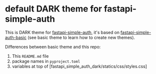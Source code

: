 # default DARK theme for fastapi-simple-auth

This is DARK theme for [fastapi-simple-auth](https://github.com/yaroslaff/fastapi-simple-auth), it's based on [fastapi-simple-auth-basic](https://github.com/yaroslaff/fastapi-simple-auth-basic) (see basic theme to learn how to create new themes).

Differences between basic theme and this repo:
1. This `README.md` file
2. package names in `pyproject.toml`
3. variables at top of [fastapi_simple_auth_dark/statics/css/styles.css]
